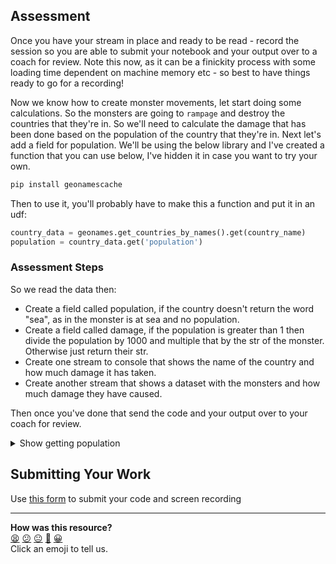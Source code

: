 ## Assessment

Once you have your stream in place and ready to be read - record the session so you are able to submit your notebook and your output over to a coach for review. Note this now, as it can be a finickity process with some loading time dependent on machine memory etc - so best to have things ready to go for a recording!

Now we know how to create monster movements, let start doing some calculations.
So the monsters are going to `rampage` and destroy the countries that they're in.
So we'll need to calculate the damage that has been done based on the population of the
country that they're in.
Next let's add a field for population. We'll be using the below library and I've created a function that you can use below, I've hidden it in case you want to try your own.

```python
pip install geonamescache
```

Then to use it, you'll probably have to make this a function and put it in an udf:
```python
country_data = geonames.get_countries_by_names().get(country_name)
population = country_data.get('population')
```

### Assessment Steps

So we read the data then: 
- Create a field called population, if the country doesn't return the word "sea",
as in the monster is at sea and no population.
- Create a field called damage, if the population is greater than 1 then divide the population
by 1000 and multiple that by the str of the monster. Otherwise just return their str.
- Create one stream to console that shows the name of the country and how much damage it has taken.
- Create another stream that shows a dataset with the monsters and how much damage they have caused.

Then once you've done that send the code and your output over to your coach for review.


<details>
  <summary>Show getting population</summary>

```python
pip install geonamescache
```

```python
def get_country_population(country_name):
    geonames = GeonamesCache()
    # population = 1
    try:
        country_data = geonames.get_countries_by_names().get(country_name)
        population = country_data.get('population')
    except:
        population = 1
        print("{} country not found".format(population))
    return population
```
</details>

<!-- OMITTED -->

## Submitting Your Work

Use [this form](https://airtable.com/appJ1wvInmFyFFYlN/shrvo9ePjlwnaiLv5?prefill_Item=data_streaming_03) to submit your code and screen recording

<!-- BEGIN GENERATED SECTION DO NOT EDIT -->

---

**How was this resource?**  
[😫](https://airtable.com/shrUJ3t7KLMqVRFKR?prefill_Repository=makersacademy%2Fdata_streaming&prefill_File=05_assessment%2F01_assessment.md&prefill_Sentiment=😫) [😕](https://airtable.com/shrUJ3t7KLMqVRFKR?prefill_Repository=makersacademy%2Fdata_streaming&prefill_File=05_assessment%2F01_assessment.md&prefill_Sentiment=😕) [😐](https://airtable.com/shrUJ3t7KLMqVRFKR?prefill_Repository=makersacademy%2Fdata_streaming&prefill_File=05_assessment%2F01_assessment.md&prefill_Sentiment=😐) [🙂](https://airtable.com/shrUJ3t7KLMqVRFKR?prefill_Repository=makersacademy%2Fdata_streaming&prefill_File=05_assessment%2F01_assessment.md&prefill_Sentiment=🙂) [😀](https://airtable.com/shrUJ3t7KLMqVRFKR?prefill_Repository=makersacademy%2Fdata_streaming&prefill_File=05_assessment%2F01_assessment.md&prefill_Sentiment=😀)  
Click an emoji to tell us.

<!-- END GENERATED SECTION DO NOT EDIT -->
